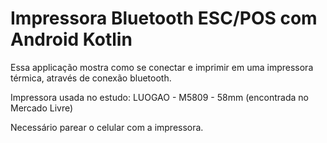 # Impressora Bluetooth ESC/POS com Android Kotlin

Essa applicação mostra como se conectar e imprimir em uma impressora térmica, através de conexão bluetooth.

Impressora usada no estudo: LUOGAO - M5809 - 58mm (encontrada no Mercado Livre)

Necessário parear o celular com a impressora.

